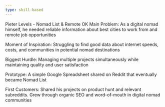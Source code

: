 ```yaml
---
type: skill-based
---
```



Pieter Levels - Nomad List & Remote OK
Main Problem: As a digital nomad himself, he needed reliable information about best cities to work from and remote job opportunities

Moment of Inspiration: Struggling to find good data about internet speeds, costs, and communities in potential nomad destinations

Biggest Hurdle: Managing multiple projects simultaneously while maintaining quality and user satisfaction

Prototype: A simple Google Spreadsheet shared on Reddit that eventually became Nomad List

First Customers: Shared his projects on product hunt and relevant subreddits. Grew through organic SEO and word-of-mouth in digital nomad communities